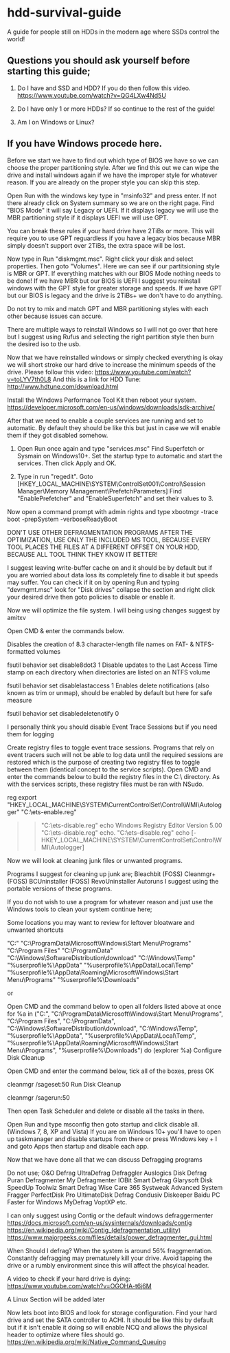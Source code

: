 # hdd-survival-guide
A guide for people still on HDDs in the modern age where SSDs control the world!

## Questions you should ask yourself before starting this guide;

1. Do I have and SSD and HDD? If you do then follow this video. https://www.youtube.com/watch?v=QG4LXw4Nd5U

2. Do I have only 1 or more HDDs? If so continue to the rest of the guide!

3. Am I on Windows or Linux?

## If you have Windows procede here.

Before we start we have to find out which type of BIOS we have so we can choose the proper partitioning style.
After we find this out we can wipe the drive and install windows again if we have the improper style for whatever reason.
If you are already on the proper style you can skip this step.

Open Run with the windows key type in "msinfo32" and press enter. If not there already click on System summary so we are on the right page.
Find "BIOS Mode" it will say Legacy or UEFI. If it displays legacy we will use the MBR partitioning style if it displays UEFI we will use GPT.

You can break these rules if your hard drive have 2TiBs or more.
This will require you to use GPT reguardless if you have a legacy bios because MBR simply doesn't support over 2TiBs, the extra space will be lost.

Now type in Run "diskmgmt.msc". Right click your disk and select properties. Then goto "Volumes".
Here we can see if our partitsioning style is MBR or GPT. If everything matches with our BIOS Mode nothing needs to be done!
If we have MBR but our BIOS is UEFI I suggest you reinstall windows with the GPT style for greater storage and speeds.
If we have GPT but our BIOS is legacy and the drive is 2TiBs+ we don't have to do anything.

Do not try to mix and match GPT and MBR partitioning styles with each other because issues can accure.

There are multiple ways to reinstall Windows so I will not go over that here but I suggest using Rufus and selecting the right partition style then burn the desired iso to the usb.

Now that we have reinstalled windows or simply checked everything is okay we will short stroke our hard drive to increase the minimum speeds of the drive.
Please follow this video: https://www.youtube.com/watch?v=toLYV7th0L8
And this is a link for HDD Tune: http://www.hdtune.com/download.html

Install the Windows Performance Tool Kit then reboot your system. https://developer.microsoft.com/en-us/windows/downloads/sdk-archive/

After that we need to enable a couple services are running and set to automatic.
By default they should be like this but just in case we will enable them if they got disabled somehow.

1. Open Run once again and type "services.msc" Find Superfetch or Sysmain on Windows10+.
Set the startup type to automatic and start the services.
Then click Apply and OK.

2. Type in run "regedit".
Goto [HKEY_LOCAL_MACHINE\SYSTEM\ControlSet001\Control\Session Manager\Memory Management\PrefetchParameters]
Find "EnablePrefetcher" and "EnableSuperfetch" and set their values to 3.

Now open a command prompt with admin rights and type
xbootmgr -trace boot -prepSystem -verboseReadyBoot

DON'T USE OTHER DEFRAGMENTATION PROGRAMS AFTER THE OPTIMIZATION, USE ONLY THE INCLUDED MS TOOL, BECAUSE EVERY TOOL PLACES THE FILES AT A DIFFERENT OFFSET ON YOUR HDD, BECAUSE ALL TOOL THINK THEY KNOW IT BETTER!

I suggest leaving write-buffer cache on and it should be by default but if you are worried about data loss its completely fine to disable it but speeds may suffer. You can check if it on by opening Run and typing "devmgmt.msc" look for "Disk drives" collapse the section and right click your desired drive then goto policies to disable or enable it.

Now we will optimize the file system. I will being using changes suggest by amitxv

Open CMD & enter the commands below.

Disables the creation of 8.3 character-length file names on FAT- & NTFS-formatted volumes

fsutil behavior set disable8dot3 1
Disable updates to the Last Access Time stamp on each directory when directories are listed on an NTFS volume

fsutil behavior set disablelastaccess 1
Enables delete notifications (also known as trim or unmap), should be enabled by default but here for safe measure

fsutil behavior set disabledeletenotify 0

I personally think you should disable Event Trace Sessions but if you need them for logging

Create registry files to toggle event trace sessions. Programs that rely on event tracers such will not be able to log data until the required sessions are restored which is the purpose of creating two registry files to toggle between them (identical concept to the service scripts). Open CMD and enter the commands below to build the registry files in the C:\ directory. As with the services scripts, these registry files must be ran with NSudo.

reg export "HKEY_LOCAL_MACHINE\SYSTEM\CurrentControlSet\Control\WMI\Autologger" "C:\ets-enable.reg"
>> "C:\ets-disable.reg" echo Windows Registry Editor Version 5.00
>> "C:\ets-disable.reg" echo.
>> "C:\ets-disable.reg" echo [-HKEY_LOCAL_MACHINE\SYSTEM\CurrentControlSet\Control\WMI\Autologger]

Now we will look at cleaning junk files or unwanted programs.

Programs I suggest for cleaning up junk are;
Bleachbit (FOSS)
Cleanmgr+ (FOSS)
BCUninstaller (FOSS)
RevoUninstaller
Autoruns
I suggest using the portable versions of these programs.

If you do not wish to use a program for whatever reason and just use the Windows tools to clean your system continue here;

Some locations you may want to review for leftover bloatware and unwanted shortcuts 

"C:\"
"C:\ProgramData\Microsoft\Windows\Start Menu\Programs"
"C:\Program Files"
"C:\ProgramData"
"C:\Windows\SoftwareDistribution\download"
"C:\Windows\Temp"
"%userprofile%\AppData"
"%userprofile%\AppData\Local\Temp"
"%userprofile%\AppData\Roaming\Microsoft\Windows\Start Menu\Programs"
"%userprofile%\Downloads"

or

Open CMD and the command below to open all folders listed above at once
for %a in ("C:\", "C:\ProgramData\Microsoft\Windows\Start Menu\Programs", "C:\Program Files", "C:\ProgramData", "C:\Windows\SoftwareDistribution\download", "C:\Windows\Temp", "%userprofile%\AppData", "%userprofile%\AppData\Local\Temp", "%userprofile%\AppData\Roaming\Microsoft\Windows\Start Menu\Programs", "%userprofile%\Downloads") do (explorer %a)
Configure Disk Cleanup

Open CMD and enter the command below, tick all of the boxes, press OK

cleanmgr /sageset:50
Run Disk Cleanup

cleanmgr /sagerun:50

Then open Task Scheduler and delete or disable all the tasks in there.

Open Run and type msconfig then goto startup and click disable all. (Windows 7, 8, XP and Vista)
If you are on Windows 10+ you'll have to open up taskmanager and disable startups from there or press Windows key + I and goto Apps then startup and disable each app.

Now that we have done all that we can discuss Defragging programs 

Do not use;
O&O Defrag
UltraDefrag
Defraggler
Auslogics Disk Defrag
Puran Defragmenter
My Defragmenter
IOBit Smart Defrag
Glarysoft Disk SpeedUp
Toolwiz Smart Defrag
Wise Care 365
Systweak Advanced System
Fragger
PerfectDisk Pro
UltimateDisk Defrag
Condusiv Diskeeper
Baidu PC Faster for Windows
MyDefrag
VoptXP
etc.

I can only suggest using Contig or the default windows defraggermenter
https://docs.microsoft.com/en-us/sysinternals/downloads/contig
https://en.wikipedia.org/wiki/Contig_(defragmentation_utility)
https://www.majorgeeks.com/files/details/power_defragmenter_gui.html

When Should I defrag? When the system is around 56% fraggmentation. Constantly defragging may prematurely kill your drive.
Avoid tapping the drive or a rumbly environment since this will affect the phsyical header.

A video to check if your hard drive is dying: https://www.youtube.com/watch?v=OGOHA-t6j6M

A Linux Section will be added later

Now lets boot into BIOS and look for storage configuration. Find your hard drive and set the SATA controller to ACHI. It should be like this by default but if it isn't enable it doing so will enable NCQ and allows the physical header to optimize where files should go. https://en.wikipedia.org/wiki/Native_Command_Queuing

